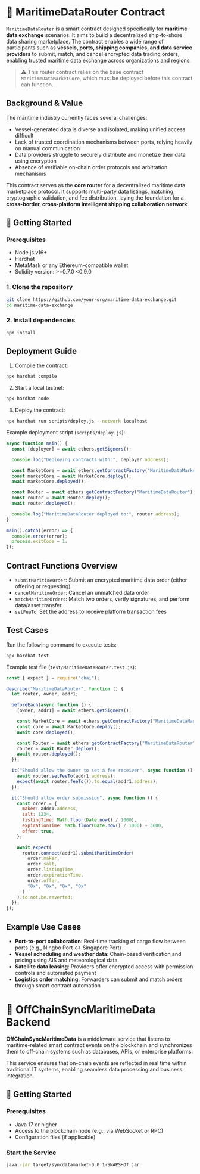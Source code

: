 
# 🚢 MaritimeDataRouter Contract

`MaritimeDataRouter` is a smart contract designed specifically for **maritime data exchange** scenarios. It aims to build a decentralized ship-to-shore data sharing marketplace. The contract enables a wide range of participants such as **vessels, ports, shipping companies, and data service providers** to submit, match, and cancel encrypted data trading orders, enabling trusted maritime data exchange across organizations and regions.

> ⚠️ This router contract relies on the base contract `MaritimeDataMarketCore`, which must be deployed before this contract can function.

## Background & Value

The maritime industry currently faces several challenges:

- Vessel-generated data is diverse and isolated, making unified access difficult
- Lack of trusted coordination mechanisms between ports, relying heavily on manual communication
- Data providers struggle to securely distribute and monetize their data using encryption
- Absence of verifiable on-chain order protocols and arbitration mechanisms

This contract serves as the **core router** for a decentralized maritime data marketplace protocol. It supports multi-party data listings, matching, cryptographic validation, and fee distribution, laying the foundation for a **cross-border, cross-platform intelligent shipping collaboration network**.

## 🚀 Getting Started

### Prerequisites

- Node.js v16+
- Hardhat
- MetaMask or any Ethereum-compatible wallet
- Solidity version: >=0.7.0 <0.9.0

### 1. Clone the repository

```bash
git clone https://github.com/your-org/maritime-data-exchange.git
cd maritime-data-exchange
```

### 2. Install dependencies

```bash
npm install
```

## Deployment Guide

1. Compile the contract:

```bash
npx hardhat compile
```

2. Start a local testnet:

```bash
npx hardhat node
```

3. Deploy the contract:

```bash
npx hardhat run scripts/deploy.js --network localhost
```

Example deployment script (`scripts/deploy.js`):

```javascript
async function main() {
  const [deployer] = await ethers.getSigners();

  console.log("Deploying contracts with:", deployer.address);

  const MarketCore = await ethers.getContractFactory("MaritimeDataMarketCore");
  const marketCore = await MarketCore.deploy();
  await marketCore.deployed();

  const Router = await ethers.getContractFactory("MaritimeDataRouter");
  const router = await Router.deploy();
  await router.deployed();

  console.log("MaritimeDataRouter deployed to:", router.address);
}

main().catch((error) => {
  console.error(error);
  process.exitCode = 1;
});
```

## Contract Functions Overview

- `submitMaritimeOrder`: Submit an encrypted maritime data order (either offering or requesting)
- `cancelMaritimeOrder`: Cancel an unmatched data order
- `matchMaritimeOrders`: Match two orders, verify signatures, and perform data/asset transfer
- `setFeeTo`: Set the address to receive platform transaction fees

## Test Cases

Run the following command to execute tests:

```bash
npx hardhat test
```

Example test file (`test/MaritimeDataRouter.test.js`):

```javascript
const { expect } = require("chai");

describe("MaritimeDataRouter", function () {
  let router, owner, addr1;

  beforeEach(async function () {
    [owner, addr1] = await ethers.getSigners();

    const MarketCore = await ethers.getContractFactory("MaritimeDataMarketCore");
    const core = await MarketCore.deploy();
    await core.deployed();

    const Router = await ethers.getContractFactory("MaritimeDataRouter");
    router = await Router.deploy();
    await router.deployed();
  });

  it("Should allow the owner to set a fee receiver", async function () {
    await router.setFeeTo(addr1.address);
    expect(await router.feeTo()).to.equal(addr1.address);
  });

  it("Should allow order submission", async function () {
    const order = {
      maker: addr1.address,
      salt: 1234,
      listingTime: Math.floor(Date.now() / 1000),
      expirationTime: Math.floor(Date.now() / 1000) + 3600,
      offer: true,
    };

    await expect(
      router.connect(addr1).submitMaritimeOrder(
        order.maker,
        order.salt,
        order.listingTime,
        order.expirationTime,
        order.offer,
        "0x", "0x", "0x", "0x"
      )
    ).to.not.be.reverted;
  });
});
```

## Example Use Cases

- **Port-to-port collaboration**: Real-time tracking of cargo flow between ports (e.g., Ningbo Port ↔ Singapore Port)
- **Vessel scheduling and weather data**: Chain-based verification and pricing using AIS and meteorological data
- **Satellite data leasing**: Providers offer encrypted access with permission controls and automated payment
- **Logistics order matching**: Forwarders can submit and match orders through smart contract automation


# 🚢 OffChainSyncMaritimeData Backend

**OffChainSyncMaritimeData** is a middleware service that listens to maritime-related smart contract events on the blockchain and synchronizes them to off-chain systems such as databases, APIs, or enterprise platforms.

This service ensures that on-chain events are reflected in real time within traditional IT systems, enabling seamless data processing and business integration.

## 🚀 Getting Started

### Prerequisites
- Java 17 or higher
- Access to the blockchain node (e.g., via WebSocket or RPC)
- Configuration files (if applicable)

### Start the Service
```bash
java -jar target/syncdatamarket-0.0.1-SNAPSHOT.jar
